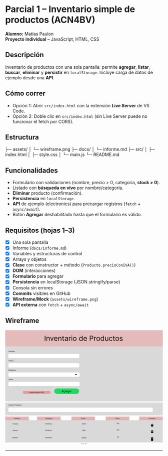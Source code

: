 # Parcial 1 – Inventario simple de productos (ACN4BV)

**Alumno:** Matías Paulon  
**Proyecto individual** – JavaScript, HTML, CSS

## Descripción
Inventario de productos con una sola pantalla: permite **agregar**, **listar**, **buscar**, **eliminar** y **persistir** en `localStorage`. Incluye carga de datos de ejemplo desde una **API**.

## Cómo correr
- Opción 1: Abrir `src/index.html` con la extensión **Live Server** de VS Code.
- Opción 2: Doble clic en `src/index.html` (sin Live Server puede no funcionar el fetch por CORS).

## Estructura
├─ assets/
│ └─ wireframe.png
├─ docs/
│ └─ informe.md
├─ src/
│ ├─ index.html
│ ├─ style.css
│ └─ main.js
└─ README.md


## Funcionalidades
- Formulario con validaciones (nombre, precio > 0, categoría, **stock > 0**).
- Listado con **búsqueda en vivo** por nombre/categoría.
- **Eliminar** producto (confirmación).
- **Persistencia** en `localStorage`.
- **API** de ejemplo (electronics) para precargar registros (`fetch` + `async/await`).
- Botón **Agregar** deshabilitado hasta que el formulario es válido.

## Requisitos (hojas 1–3)
- [x] Una sola pantalla  
- [x] Informe (`docs/informe.md`)  
- [x] Variables y estructuras de control  
- [x] Arrays y objetos  
- [x] **Clase** con constructor + método (`Producto.precioConIVA()`)  
- [x] **DOM** (interacciones)  
- [x] **Formulario** para agregar  
- [x] **Persistencia** en localStorage (JSON.stringify/parse)  
- [x] Consola sin errores  
- [x] **Commits** visibles en GitHub  
- [x] **Wireframe/Mock** (`assets/wireframe.png`)  
- [x] **API externa** con `fetch` + `async/await`

## Wireframe
![Wireframe](assets/wireframe.png)

---
